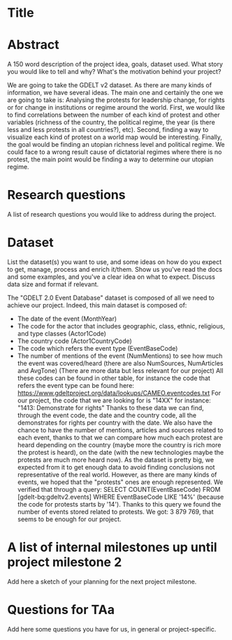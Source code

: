 # Title

# Abstract
A 150 word description of the project idea, goals, dataset used. What story you would like to tell and why? What's the motivation behind your project?

We are going to take the GDELT v2 dataset. As there are many kinds of information, we have several ideas. The main one and certainly the one we are going to take is:
Analysing the protests for leadership change, for rights or for change in institutions or regime around the world. First, we would like to find correlations between
the number of each kind of protest and other variables (richness of the country, the political regime, the year (is there less and less protests in all countries?), etc).
Second, finding a way to visualize each kind of protest on a world map would be interesting. Finally, the goal would be finding an utopian richness level and political
regime. We could face to a wrong result cause of dictatorial regimes where there is no protest, the main point would be finding a way to determine our utopian regime. 

# Research questions
A list of research questions you would like to address during the project. 

# Dataset
List the dataset(s) you want to use, and some ideas on how do you expect to get, manage, process and enrich it/them. Show us you've read the docs and some examples, and you've a clear idea on what to expect. Discuss data size and format if relevant.

The "GDELT 2.0 Event Database" dataset is composed of all we need to achieve our project. Indeed, this main dataset is composed of:
- The date of the event (MonthYear)
- The code for the actor that includes geographic, class, ethnic, religious, and type classes (Actor1Code)
- The country code (Actor1CountryCode)
- The code which refers the event type (EventBaseCode)
- The number of mentions of the event (NumMentions) to see how much the event was covered/heard (there are also NumSources, NumArticles and AvgTone)
(There are more data but less relevant for our project)
All these codes can be found in other table, for instance the code that refers the event type can be found here: https://www.gdeltproject.org/data/lookups/CAMEO.eventcodes.txt
For our project, the code that we are looking for is "14XX" for instance: "1413: Demonstrate for rights"
Thanks to these data we can find, through the event code, the date and the country code, all the demonstrates for rights per country with the date.
We also have the chance to have the number of mentions, articles and sources related to each event, thanks to that we can compare how much each protest are heard depending
on the country (maybe more the country is rich more the protest is heard), on the date (with the new technologies maybe the protests are much more heard now).
As the dataset is pretty big, we expected from it to get enough data to avoid finding conclusions not representative of the real world. However, as there are many kinds of events,
we hoped that the "protests" ones are enough represented. We verified that through a query: SELECT COUNT(EventBaseCode) FROM [gdelt-bq:gdeltv2.events] WHERE EventBaseCode LIKE '14%'
(because the code for protests starts by '14'). Thanks to this query we found the number of events stored related to protests.
We got: 3 879 769, that seems to be enough for our project.

# A list of internal milestones up until project milestone 2
Add here a sketch of your planning for the next project milestone.

# Questions for TAa
Add here some questions you have for us, in general or project-specific.
